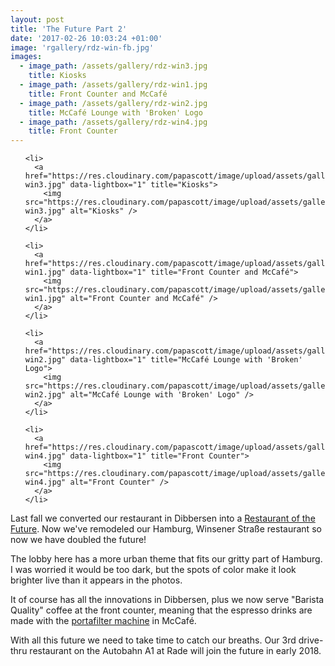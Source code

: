 ```yaml
---
layout: post
title: 'The Future Part 2'
date: '2017-02-26 10:03:24 +01:00'
image: 'rgallery/rdz-win-fb.jpg'
images:
  - image_path: /assets/gallery/rdz-win3.jpg
    title: Kiosks
  - image_path: /assets/gallery/rdz-win1.jpg
    title: Front Counter and McCafé
  - image_path: /assets/gallery/rdz-win2.jpg
    title: McCafé Lounge with 'Broken' Logo
  - image_path: /assets/gallery/rdz-win4.jpg
    title: Front Counter
---
```


<ul class="photo-gallery">

    <li>
      <a href="https://res.cloudinary.com/papascott/image/upload/assets/gallery/rdz-win3.jpg" data-lightbox="1" title="Kiosks">
        <img src="https://res.cloudinary.com/papascott/image/upload/assets/gallery/rdz-win3.jpg" alt="Kiosks" />
      </a>
    </li>

    <li>
      <a href="https://res.cloudinary.com/papascott/image/upload/assets/gallery/rdz-win1.jpg" data-lightbox="1" title="Front Counter and McCafé">
        <img src="https://res.cloudinary.com/papascott/image/upload/assets/gallery/rdz-win1.jpg" alt="Front Counter and McCafé" />
      </a>
    </li>

    <li>
      <a href="https://res.cloudinary.com/papascott/image/upload/assets/gallery/rdz-win2.jpg" data-lightbox="1" title="McCafé Lounge with 'Broken' Logo">
        <img src="https://res.cloudinary.com/papascott/image/upload/assets/gallery/rdz-win2.jpg" alt="McCafé Lounge with 'Broken' Logo" />
      </a>
    </li>

    <li>
      <a href="https://res.cloudinary.com/papascott/image/upload/assets/gallery/rdz-win4.jpg" data-lightbox="1" title="Front Counter">
        <img src="https://res.cloudinary.com/papascott/image/upload/assets/gallery/rdz-win4.jpg" alt="Front Counter" />
      </a>
    </li>

</ul>

Last fall we converted our restaurant in Dibbersen into a [Restaurant of the Future](/archives/2016/11/07/the-future-is-now/). Now we've remodeled our Hamburg, Winsener Straße restaurant so now we have doubled the future!

The lobby here has a more urban theme that fits our gritty part of Hamburg. I was worried it would be too dark, but the spots of color make it look brighter live than it appears in the photos.

It of course has all the innovations in Dibbersen, plus we now serve "Barista Quality" coffee at the front counter, meaning that the espresso drinks are made with the [portafilter machine](http://www.wmf-espresso.de/index_en.php#coffee-machine-section) in McCafé.

With all this future we need to take time to catch our breaths. Our 3rd drive-thru restaurant on the Autobahn A1 at Rade will join the future in early 2018.
